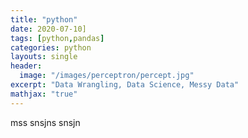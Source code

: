 ```yaml
---
title: "python"
date: 2020-07-10]
tags: [python,pandas]
categories: python
layouts: single
header:
  image: "/images/perceptron/percept.jpg"
excerpt: "Data Wrangling, Data Science, Messy Data"
mathjax: "true"
---
```

mss snsjns snsjn